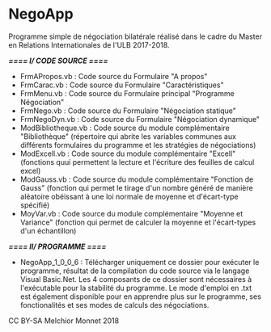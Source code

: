 # NegoApp
Programme simple de négociation bilatérale réalisé dans le cadre du Master en Relations Internationales de l'ULB 2017-2018.

***==== I/ CODE SOURCE ====***

- FrmAPropos.vb : Code source du Formulaire "A propos"
- FrmCarac.vb : Code source du Formulaire "Caractéristiques"
- FrmMenu.vb : Code source du Formulaire principal "Programme Négociation"
- FrmNego.vb : Code source du Formulaire "Négociation statique" 
- FrmNegoDyn.vb : Code source du Formulaire "Négociation dynamique" 
- ModBibliotheque.vb : Code source du module complémentaire "Bibliothèque" (répertoire qui abrite les variables communes aux différents formulaires du programme et les stratégies de négociations)
- ModExcell.vb : Code source du module complémentaire "Excell" (fonctions quui permettent la lecture et l'écriture des feuilles de calcul excel)
- ModGauss.vb : Code source du module complémentaire "Fonction de Gauss" (fonction qui permet le tirage d'un nombre généré de manière aléatoire obéissant à une loi normale de moyenne et d'écart-type spécifié)
- MoyVar.vb : Code source du module complémentaire "Moyenne et Variance" (fonction qui permet de calculer la moyenne et l'écart-types d'un échantillon)

***==== II/ PROGRAMME ====***

- NegoApp_1_0_0_6 : Télécharger uniquement ce dossier pour exécuter le programme, résultat de la compilation du code source via le langage Visual Basic.Net. Les 4 composants de ce dossier sont nécessaires à l'exécutable pour la stabilité du programme. Le mode d'emploi en .txt est également disponible pour en apprendre plus sur le programme, ses fonctionalités et ses modes de calculs des négociations.


CC BY-SA Melchior Monnet 2018
